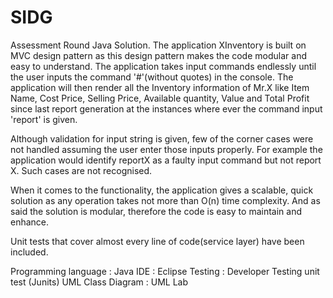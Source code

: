 # SIDG
Assessment Round Java Solution.
The application XInventory is built on MVC design pattern as this design pattern makes the code modular and easy to understand. The application takes input commands endlessly until the user inputs the command '#'(without quotes) in the console. The application will then render all the Inventory information of Mr.X like Item Name, Cost Price, Selling Price, Available quantity, Value and Total Profit since last report generation at the instances where ever the command input 'report' is given.

Although validation for input string is given, few of the corner cases were not handled assuming the user enter those inputs properly. For example the application would identify reportX as a faulty input command but not report X. Such cases are not recognised.

When it comes to the functionality, the application gives a scalable, quick solution as any operation takes not more than O(n) time complexity. And as said the solution is modular, therefore the code is easy to maintain and enhance.

Unit tests that cover almost every line of code(service layer) have been included.

Programming language : Java
IDE 		     : Eclipse
Testing              : Developer Testing unit test (Junits)
UML Class Diagram    : UML Lab
